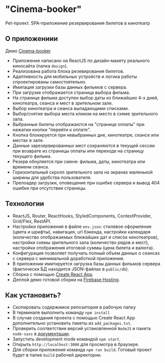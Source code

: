 # "Cinema-booker"

Pet-проект. SPA-приложение резервирования билетов в кинотеатр

## О приложениии

Демо [Cinema-booker](https://cinema-booker-51e5e.web.app/)

* Приложение написано на ReactJS по дизайн-макету реального киносайта (папка `design`).
* Реализована работа блока резевирования билетов.
* Адаптивность для мобильных устройств и логика работы спроектированы самостоятельно.
* Имитация загрузки базы данных фильмов с сервера.
* При загрузке отображается страница выбора фильма.
* На странице фильма доступен выбор даты из ближайших 4-х дней, кинотеатра, сеанса и мест в зрительном зале.
* Выбор кинотеатра и сеанса выпадающими списками.
* Выбор/снятие выбора места кликом на место в схеме зрительного зала.
* Выбранные билеты отображаются на "странице оплаты" при нажатии кнопки "перейти к оплате".
* Кнопка блокируется при невыбранных дне, кинотеатре, сеансе или местах в зале.
* Данные зарезервированных мест сохраняются в текущей сессии при возврате из страницы оплаты или переходе на страницу текущего фильма.
* Резерв обнуляется при смене: фильма, даты, кинотеатра или времени сеанса.
* Горизонтальный скролл зрительного зала на экранах маленькой ширины для удобства пользователя.
* Прелоадер загрузки, оповещение при ошибке сервера и вывод 404 ошибки при отсутствии страницы.


## Технологии

* ReactJS, Router, ReactHooks, StyledComponents, ContextProvider, Grid/Flex, RestAPI.
* Настройки приложения в файле `env.json`: стилевое оформление (цвета и шрифты), навигация, url бэкенда, настройки календаря (количество отображаемых ближайших дат и список кинотеатров), настройки схемы зрительного зала (количество рядов и мест), настройки отображения итоговой суммы (цена билета и валюта).
* Конфигурация позволяет получать полный объем данных о сеансах с сервера с минимальной доработкой приложения.
* В приложении имитируется загрузка базы данных фильмов сервера (фактически БД находится JSON-файлах в `public/db`).
* Сборка с помощью [Create React App](https://github.com/facebook/create-react-app).
* Деплой демо готовой сборки на [Firebase Hosting](https://firebase.google.com).

## Как установить?

* Скопировать содержимое репозитория в рабочую папку
* В терминале выполнить команду `npm install`
* В случае создания проекта с помощью Create React App дополнительно установить пакеты из `add_packages.txt`.
* Проверить соответствие версий установленной `NodeJS` и пакета `node-sass` в [документации](https://www.npmjs.com/package/node-sass).
* Запустить development mode командой `npm start`.
* Открыть `http://localhost:3000` для просмотра в браузере.
* Для сборки приложения команда `npm run build`. Готовый проект будет в папке `build` рабочей директории.
